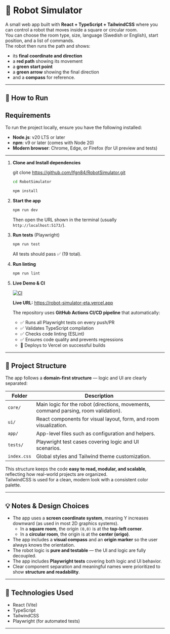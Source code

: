 # 🦾 Robot Simulator

A small web app built with **React + TypeScript + TailwindCSS** where you can control a robot that moves inside a square or circular room.  
You can choose the room type, size, language (Swedish or English), start position, and a list of commands.  
The robot then runs the path and shows:

- its **final coordinate and direction**
- a **red path** showing its movement
- a **green start point**
- a **green arrow** showing the final direction
- and a **compass** for reference.

---

## 🚀 How to Run

## Requirements

To run the project locally, ensure you have the following installed:

- **Node.js**: v20 LTS or later  
- **npm**: v9 or later (comes with Node 20)
- **Modern browser**: Chrome, Edge, or Firefox (for UI preview and tests)

---

1. **Clone and Install dependencies**

   git clone https://github.com/lfgn84/RobotSimulator.git

   ```bash
   cd RobotSimulator
   ```

      ```bash
      npm install
      ```

2. **Start the app**

   ```bash
   npm run dev
   ```

   Then open the URL shown in the terminal (usually `http://localhost:5173/`).

3. **Run tests** (Playwright)

   ```bash
   npm run test
   ```

   All tests should pass ✅ (19 total).

4. **Run linting**

   ```bash
   npm run lint
   ```

5. **Live Demo & CI**

   [![CI](https://github.com/lfgn84/RobotSimulator/actions/workflows/ci.yml/badge.svg)](https://github.com/lfgn84/RobotSimulator/actions/workflows/ci.yml)
   
   **Live URL:** https://robot-simulator-eta.vercel.app
   
   The repository uses **GitHub Actions CI/CD pipeline** that automatically:
   - ✅ Runs all Playwright tests on every push/PR
   - ✅ Validates TypeScript compilation
   - ✅ Checks code linting (ESLint)
   - ✅ Ensures code quality and prevents regressions
   - 🚀 Deploys to Vercel on successful builds


---

## 🧩 Project Structure

The app follows a **domain-first structure** — logic and UI are clearly separated:

| Folder      | Description                                                  |
| ----------- | ------------------------------------------------------------ |
| `core/`     | Main logic for the robot (directions, movements, command parsing, room validation). |
| `ui/`       | React components for visual layout, form, and room visualization. |
| `app/`      | App-level files such as configuration and helpers. |
| `tests/`    | Playwright test cases covering logic and UI scenarios.       |
| `index.css` | Global styles and Tailwind theme customization.              |

This structure keeps the code **easy to read, modular, and scalable**, reflecting how real-world projects are organized.  
TailwindCSS is used for a clean, modern look with a consistent color palette.

---

## 💡 Notes & Design Choices

- The app uses a **screen coordinate system**, meaning Y increases downward (as used in most 2D graphics systems).  
  - In a **square room**, the origin `(0,0)` is at the **top-left corner**.  
  - In a **circular room**, the origin is at the **center (origo)**.
- The app includes a **visual compass** and an **origin marker** so the user always knows the orientation.
- The robot logic is **pure and testable** — the UI and logic are fully decoupled.
- The app includes **Playwright tests** covering both logic and UI behavior.
- Clear component separation and meaningful names were prioritized to show **structure and readability**.

---

## 🧪 Technologies Used

- React (Vite)
- TypeScript
- TailwindCSS
- Playwright (for automated tests)

---